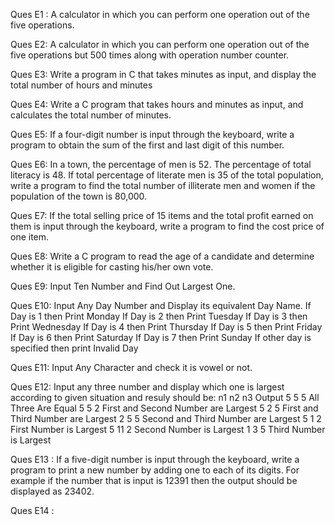 Ques E1 : A calculator in which you can perform one operation out of the five operations.

Ques E2:  A calculator in which you can perform one operation out of the five operations but 500 times along with operation number counter. 

Ques E3: Write a program in C that takes minutes as input, and display the total number of hours and minutes 

Ques E4: Write a C program that takes hours and minutes as input, and calculates the total number of minutes.

Ques E5:  If a four-digit number is input through the keyboard, write a program to obtain the sum of the first and last digit of this number.

Ques E6:  In a town, the percentage of men is 52. The percentage of total literacy is 48. If total percentage of literate men is 35 of the total population, write a program to find the total number of illiterate men and women if the population of the town is 80,000.

Ques E7: If the total selling price of 15 items and the total profit earned on them is input through the keyboard, write a program to find the cost price of one item.

Ques E8: Write a C program to read the age of a candidate and determine whether it is eligible for casting his/her own vote.

Ques E9: Input Ten Number and Find Out Largest One.

Ques E10: Input Any Day Number and Display its equivalent Day Name.
If Day is 1 then Print Monday
If Day is 2 then Print Tuesday
If Day is 3 then Print Wednesday
If Day is 4 then Print Thursday
If Day is 5 then Print Friday
If Day is 6 then Print Saturday
If Day is 7 then Print Sunday
If other day is specified then print Invalid Day

Ques E11:  Input Any Character and check it is vowel or not.

Ques E12:  Input any three number and display which one is largest according to
given situation and resuly should be:
n1	n2	n3	Output
5	5	5	All Three Are Equal
5	5	2	First and Second Number are Largest
5	2	5	First and Third Number are Largest
2	5	5	Second and Third Number are Largest
5	1	2	First Number is Largest
5	11	2	Second Number is Largest
1	3	5	Third Number is Largest

Ques E13 : If a five-digit number is input through the keyboard, write a program to print a new number by adding one to each of its digits. For example if the number that is input is 12391 then the output should be displayed as 23402.

Ques E14 : 
